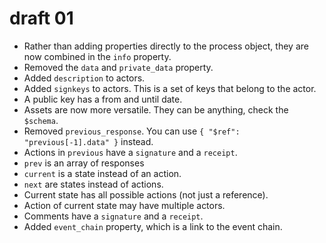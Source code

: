 # draft 01

* Rather than adding properties directly to the process object, they are now combined in the `info` property.
* Removed the `data` and `private_data` property.
* Added `description` to actors.
* Added `signkeys` to actors. This is a set of keys that belong to the actor.
* A public key has a from and until date.
* Assets are now more versatile. They can be anything, check the `$schema`.
* Removed `previous_response`. You can use `{ "$ref": "previous[-1].data" }` instead.
* Actions in `previous` have a `signature` and a `receipt`.
* `prev` is an array of responses
* `current` is a state instead of an action.
* `next` are states instead of actions.
* Current state has all possible actions \(not just a reference\).
* Action of current state may have multiple actors.
* Comments have a `signature` and a `receipt`.
* Added `event_chain` property, which is a link to the event chain.

